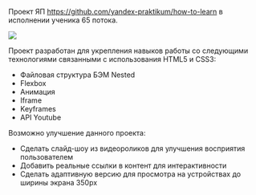 Проект ЯП https://github.com/yandex-praktikum/how-to-learn в исполнении ученика 65 потока.

![](https://github.com/igorsmirnof/sprint-1/raw/main/images/how.jpg)


Проект разработан для укрепления навыков работы со следующими технологиями связанными с использования HTML5 и CSS3:
* Файловая структура БЭМ Nested
* Flexbox
* Анимация
* Iframe
* Keyframes 
* API Youtube

Возможно улучшение данного проекта:
* Сделать слайд-шоу из видеороликов для улучшения восприятия пользователем
* Добавить реальные ссылки в контент для интерактивности
* Сделать адаптивную версию для просмотра на устройствах до ширины экрана 350px
